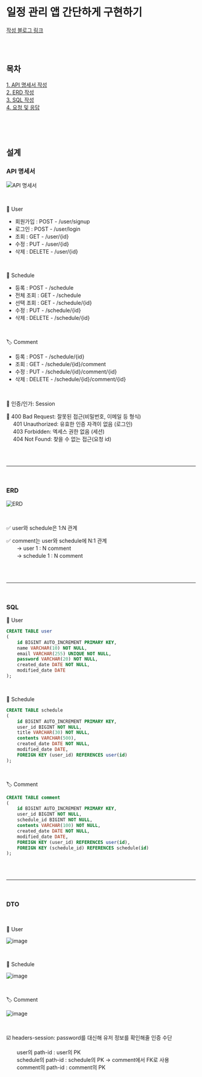 # 일정 관리 앱 간단하게 구현하기
[작성 블로그 링크](https://rvrlo.tistory.com/entry/%EC%9D%BC%EC%A0%95-%EA%B4%80%EB%A6%AC-%EC%95%B1-%EC%84%9C%EB%B2%84-ver2) <br>

<br><br>

## 목차
[1. API 명세서 작성](#api-명세서) <br>
[2. ERD 작성](#erd) <br>
[3. SQL 작성](#sql) <br>
[4. 요청 및 응답](#dto) <br>

<br><br><br>

## 설계

### API 명세서
![API 명세서](https://img1.daumcdn.net/thumb/R1280x0/?scode=mtistory2&fname=https%3A%2F%2Fblog.kakaocdn.net%2Fdn%2FkSXBU%2FbtsMekkA8es%2FL4HqsOKfnK95URwxUSrvc1%2Fimg.png)

<br>

👤 User
 - 회원가입 : POST - /user/signup
 - 로그인 : POST - /user/login
 - 조회 : GET - /user/{id}
 - 수정 : PUT - /user/{id}
 - 삭제 : DELETE - /user/{id}

<br>

📑 Schedule
 - 등록 : POST - /schedule
 - 전체 조회 : GET - /schedule
 - 선택 조회 : GET - /schedule/{id}
 - 수정 : PUT - /schedule/{id}
 - 삭제 : DELETE - /schedule/{id}

<br>

🏷️ Comment
 - 등록 : POST - /schedule/{id}
 - 조회 : GET - /schedule/{id}/comment
 - 수정 : PUT - /schedule/{id}/comment/{id}
 - 삭제 : DELETE - /schedule/{id}/comment/{id}

<br>

🔐 인증/인가: Session

🚨 400 Bad Request: 잘못된 접근(비밀번호, 이메일 등 형식)<br>
　  401 Unauthorized: 유효한 인증 자격이 없음 (로그인)<br>
　  403 Forbidden: 엑세스 권한 없음 (세션)<br>
　  404 Not Found: 찾을 수 없는 접근(요청 id)

<br><br><hr><br>

### ERD
![ERD](https://img1.daumcdn.net/thumb/R1280x0/?scode=mtistory2&fname=https%3A%2F%2Fblog.kakaocdn.net%2Fdn%2Fcvbm9q%2FbtsMchgg6bk%2F1kCsOqJGNCtsMUpozjoYTk%2Fimg.png)

<br>

✅ user와 schedule은 1:N 관계

✅ comment는 user와 schedule에 N:1 관계<br>
　　→  user 1 : N comment<br>
　　→  schedule 1 : N comment<br>

<br><br><hr><br>


### SQL

👤 User
```sql
CREATE TABLE user
(
	id BIGINT AUTO_INCREMENT PRIMARY KEY,
    name VARCHAR(10) NOT NULL,
    email VARCHAR(255) UNIQUE NOT NULL,
    password VARCHAR(20) NOT NULL,
    created_date DATE NOT NULL,
    modified_date DATE
);
```

<br>

📑 Schedule
```sql
CREATE TABLE schedule
(
	id BIGINT AUTO_INCREMENT PRIMARY KEY,
    user_id BIGINT NOT NULL,
    title VARCHAR(30) NOT NULL,
    contents VARCHAR(500),
    created_date DATE NOT NULL,
    modified_date DATE,
    FOREIGN KEY (user_id) REFERENCES user(id)
);
```

<br>

🏷️ Comment
```sql
CREATE TABLE comment
(
	id BIGINT AUTO_INCREMENT PRIMARY KEY,
    user_id BIGINT NOT NULL,
    schedule_id BIGINT NOT NULL,
    contents VARCHAR(100) NOT NULL,
    created_date DATE NOT NULL,
    modified_date DATE,
    FOREIGN KEY (user_id) REFERENCES user(id),
    FOREIGN KEY (schedule_id) REFERENCES schedule(id)
);
```

<br><br><hr><br>

### DTO

<br>

👤 User <p>
![image](https://github.com/user-attachments/assets/2174523c-9f0d-4760-a242-b439e03c9344)


<br>

📑 Schedule <p>
![image](https://github.com/user-attachments/assets/130ca238-a075-4730-84e7-36f2271f553a)


<br>

🏷️ Comment <p>
![image](https://github.com/user-attachments/assets/ae29ba35-96e1-40e0-98fb-ead935ee6d3b)

<br>

☑️ headers-session: password를 대신해 유저 정보를 확인해줄 인증 수단<p>
　　user의 path-id : user의 PK<br>
　　schedule의 path-id : schedule의 PK → comment에서 FK로 사용<br>
　　comment의 path-id : comment의 PK<br>


<br><br>
